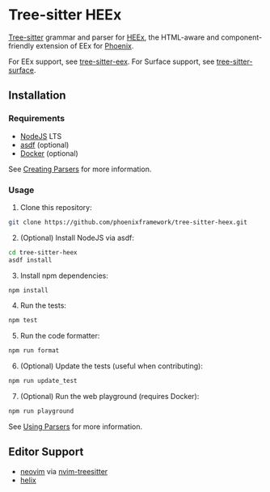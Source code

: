 # Tree-sitter HEEx

[Tree-sitter](https://tree-sitter.github.io/tree-sitter/) grammar and parser for [HEEx](https://hexdocs.pm/phoenix_live_view/Phoenix.LiveView.Helpers.html#sigil_H/2), the HTML-aware and component-friendly extension of EEx for [Phoenix](https://www.phoenixframework.org/).

For EEx support, see [tree-sitter-eex](https://github.com/connorlay/tree-sitter-eex). For Surface support, see [tree-sitter-surface](https://github.com/connorlay/tree-sitter-surface).

## Installation

### Requirements
* [NodeJS](https://nodejs.org/en/) LTS
* [asdf](https://asdf-vm.com/) (optional)
* [Docker](https://www.docker.com/) (optional)

See [Creating Parsers](https://tree-sitter.github.io/tree-sitter/creating-parsers) for more information.

### Usage
1. Clone this repository:
```sh
git clone https://github.com/phoenixframework/tree-sitter-heex.git
```

2. (Optional) Install NodeJS via asdf:
```sh
cd tree-sitter-heex
asdf install
```

3. Install npm dependencies:
```sh
npm install
```

4. Run the tests:
```sh
npm test
```

5. Run the code formatter:
```sh
npm run format
```

6. (Optional) Update the tests (useful when contributing):
```sh
npm run update_test
```

7. (Optional) Run the web playground (requires Docker):
```sh
npm run playground
```

See [Using Parsers](https://tree-sitter.github.io/tree-sitter/using-parsers) for more information.

## Editor Support

* [neovim](https://neovim.io/) via [nvim-treesitter](https://github.com/nvim-treesitter/nvim-treesitter)
* [helix](https://helix-editor.com/)
